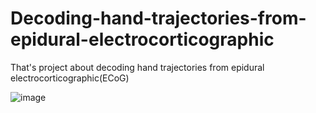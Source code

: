 # Decoding-hand-trajectories-from-epidural-electrocorticographic
That's project about decoding hand trajectories from epidural electrocorticographic(ECoG)



![image](https://github.com/thehabibimm/Decoding-hand-trajectories-from-epidural-electrocorticographic/assets/123571190/53607b40-5b26-473e-b025-6e29bbd8e8b0)


